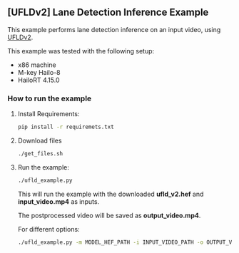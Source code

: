 
[UFLDv2] Lane Detection Inference Example
-------------------------------------------

This example performs lane detection inference on an input video, using [UFLDv2](https://github.com/cfzd/Ultra-Fast-Lane-Detection-v2).

This example was tested with the following setup:
- x86 machine
- M-key Hailo-8
- HailoRT 4.15.0

### How to run the example

1. Install Requirements:
    ``` bash
    pip install -r requiremets.txt
    ```
2. Download files
    ``` bash
    ./get_files.sh
    ```
3. Run the example:
    ``` bash
    ./ufld_example.py 
    ```
    This will run the example with the downloaded **ufld_v2.hef** and **input_video.mp4** as inputs. 
    
    The postprocessed video will be saved as **output_video.mp4**. 
    
    For different options:
    ``` bash
    ./ufld_example.py -m MODEL_HEF_PATH -i INPUT_VIDEO_PATH -o OUTPUT_VIDEO_PATH
    ```